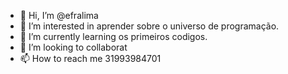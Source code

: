 - 👋 Hi, I’m @efralima
- 👀 I’m interested in  aprender sobre o universo de programação.
- 🌱 I’m currently learning  os primeiros codigos.
- 💞️ I’m looking to collaborat 
- 📫 How to reach me  31993984701

<!---
efralima/efralima is a ✨ special ✨ repository because its `README.md` (this file) appears on your GitHub profile.
You can click the Preview link to take a look at your changes.
--->
